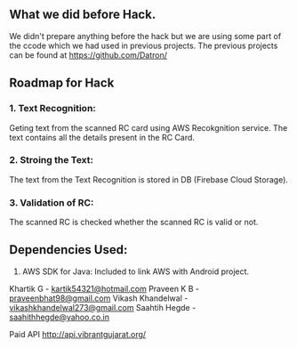 ## What we did before Hack.
We didn't prepare anything before the hack but we are using some part of the ccode which we had used in previous projects.
The previous projects can be found at https://github.com/Datron/

## Roadmap for Hack

### 1. Text Recognition:
Geting text from the scanned RC card using AWS Recokgnition service.
The text contains all the details present in the RC Card.

### 2. Stroing the Text:
The text from the Text Recognition is stored in DB (Firebase Cloud Storage).

### 3. Validation of RC:
The scanned RC is checked whether the scanned RC is valid or not.

## Dependencies Used:
1. AWS SDK for Java: Included to link AWS with Android project.


Khartik G - kartik54321@hotmail.com
Praveen K B - praveenbhat98@gmail.com
Vikash Khandelwal -  vikashkhandelwal273@gmail.com
Saahtih Hegde - saahithhegde@yahoo.co.in

Paid API
http://api.vibrantgujarat.org/
